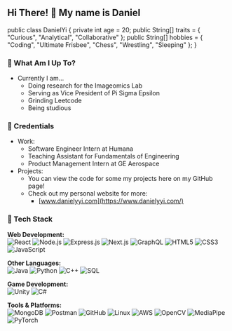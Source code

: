 ## Hi There! 👋 My name is Daniel

public class DanielYi {
  private int age = 20;
  public String[] traits = { "Curious", "Analytical", "Collaborative" };
  public String[] hobbies = { "Coding", "Ultimate Frisbee", "Chess", "Wrestling", "Sleeping" };
}


### 📍 What Am I Up To?
- Currently I am...
  - Doing research for the Imageomics Lab
  - Serving as Vice President of Pi Sigma Epsilon
  - Grinding Leetcode
  - Being studious

### 💼 Credentials
- Work:
  - Software Engineer Intern at Humana
  - Teaching Assistant for Fundamentals of Engineering
  - Product Management Intern at GE Aerospace
- Projects:
  - You can view the code for some my projects here on my GitHub page!
  - Check out my personal website for more:
    - [www.danielyyi.com](https://www.danielyyi.com/)
   
### 🧰 Tech Stack

**Web Development:**  
![React](https://img.shields.io/badge/-React-316c5e?style=for-the-badge&logo=react&logoColor=white) 
![Node.js](https://img.shields.io/badge/-Node.js-3c7f5d?style=for-the-badge&logo=node.js&logoColor=white) 
![Express.js](https://img.shields.io/badge/-Express.js-000000?style=for-the-badge&logo=express&logoColor=white) 
![Next.js](https://img.shields.io/badge/-Next.js-000000?style=for-the-badge&logo=next.js&logoColor=white) 
![GraphQL](https://img.shields.io/badge/-GraphQL-52985b?style=for-the-badge&logo=graphql&logoColor=white) 
![HTML5](https://img.shields.io/badge/-HTML5-E34F26?style=for-the-badge&logo=html5&logoColor=white) 
![CSS3](https://img.shields.io/badge/-CSS3-1572B6?style=for-the-badge&logo=css3&logoColor=white) 
![JavaScript](https://img.shields.io/badge/-JavaScript-23555f?style=for-the-badge&logo=javascript&logoColor=white)

**Other Languages:**  
![Java](https://img.shields.io/badge/-Java-E34F26?style=for-the-badge&logo=java&logoColor=white) 
![Python](https://img.shields.io/badge/-Python-285f65?style=for-the-badge&logo=python&logoColor=white) 
![C++](https://img.shields.io/badge/-C++-00599C?style=for-the-badge&logo=c%2B%2B&logoColor=white) 
![SQL](https://img.shields.io/badge/-SQL-003B57?style=for-the-badge&logo=postgresql&logoColor=white)

**Game Development:**  
![Unity](https://img.shields.io/badge/-Unity-555555?style=for-the-badge&logo=unity&logoColor=white) 
![C#](https://img.shields.io/badge/-C%23-239120?style=for-the-badge&logo=c-sharp&logoColor=white)

**Tools & Platforms:**  
![MongoDB](https://img.shields.io/badge/-MongoDB-4a935c?style=for-the-badge&logo=mongodb&logoColor=white) 
![Postman](https://img.shields.io/badge/-Postman-FF6C37?style=for-the-badge&logo=postman&logoColor=white) 
![GitHub](https://img.shields.io/badge/-GitHub-181717?style=for-the-badge&logo=github&logoColor=white) 
![Linux](https://img.shields.io/badge/-Linux-FCC624?style=for-the-badge&logo=linux&logoColor=black) 
![AWS](https://img.shields.io/badge/-AWS-232F3E?style=for-the-badge&logo=amazon-aws&logoColor=white) 
![OpenCV](https://img.shields.io/badge/-OpenCV-5C3EE8?style=for-the-badge&logo=opencv&logoColor=white) 
![MediaPipe](https://img.shields.io/badge/-MediaPipe-cdd148?style=for-the-badge&logo=mediapipe&logoColor=black) 
![PyTorch](https://img.shields.io/badge/-PyTorch-EE4C2C?style=for-the-badge&logo=pytorch&logoColor=white)

